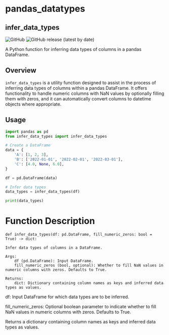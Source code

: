 # pandas_datatypes

## infer_data_types

![GitHub](https://img.shields.io/github/license/yourusername/infer_data_types)
![GitHub release (latest by date)](https://img.shields.io/github/v/release/yourusername/infer_data_types)

A Python function for inferring data types of columns in a pandas DataFrame.

## Overview

`infer_data_types` is a utility function designed to assist in the process of inferring data types of columns within a pandas DataFrame. It offers functionality to handle numeric columns with NaN values by optionally filling them with zeros, and it can automatically convert columns to datetime objects where appropriate.

## Usage

```python
import pandas as pd
from infer_data_types import infer_data_types

# Create a DataFrame
data = {
    'A': [1, 2, 3],
    'B': ['2022-01-01', '2022-02-01', '2022-03-01'],
    'C': [4.0, None, 6.0],
}

df = pd.DataFrame(data)

# Infer data types
data_types = infer_data_types(df)

print(data_types)
```
# Function Description

```
def infer_data_types(df: pd.DataFrame, fill_numeric_zeros: bool = True) -> dict:
```
 
    Infer data types of columns in a DataFrame.

    Args:
        df (pd.DataFrame): Input DataFrame.
        fill_numeric_zeros (bool, optional): Whether to fill NaN values in numeric columns with zeros. Defaults to True.

    Returns:
        dict: Dictionary containing column names as keys and inferred data types as values.


df: Input DataFrame for which data types are to be inferred.

fill_numeric_zeros: Optional boolean parameter to indicate whether to fill NaN values in numeric columns with zeros. Defaults to True.

Returns a dictionary containing column names as keys and inferred data types as values.